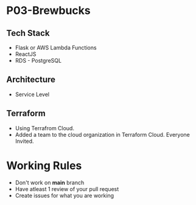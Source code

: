 # P03-Brewbucks

## Tech Stack
- Flask or AWS Lambda Functions
- ReactJS
- RDS - PostgreSQL

## Architecture
- Service Level

## Terraform 
- Using Terrafrom Cloud.
- Added a team to the cloud organization in Terraform Cloud. Everyone Invited.

# Working Rules
- Don't work on **main** branch
- Have atleast 1 review of your pull request
- Create issues for what you are working